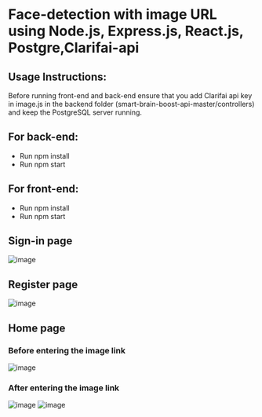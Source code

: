 # Face-detection with image URL using Node.js, Express.js, React.js, Postgre,Clarifai-api 

## Usage Instructions:

Before running front-end and back-end ensure that you add Clarifai api key in image.js in the backend folder (smart-brain-boost-api-master/controllers) and keep the PostgreSQL server running.

## For back-end:
   - Run npm install
   - Run npm start

## For front-end:
   - Run npm install
   - Run npm start

## Sign-in page
![image](https://github.com/Darkphantom323/face-detection_smart-brain/assets/99313418/3ffd0c5f-ee2d-454b-aefd-bd12e8cdfa65)

## Register page
![image](https://github.com/Darkphantom323/face-detection_smart-brain/assets/99313418/8316ca9c-85a8-4dbd-b142-f40e4e4748a5)

## Home page 

### Before entering the image link
![image](https://github.com/Darkphantom323/face-detection_smart-brain/assets/99313418/4ff96c80-f4bb-4060-8792-759389b2625b)

### After entering the image link
![image](https://github.com/Darkphantom323/face-detection_smart-brain/assets/99313418/57fa2a3c-ddb8-426f-968f-02f02cf097b5)
![image](https://github.com/Darkphantom323/face-detection_smart-brain/assets/99313418/dc1ba911-60d5-4080-87f6-c9e3ec0664ea)











